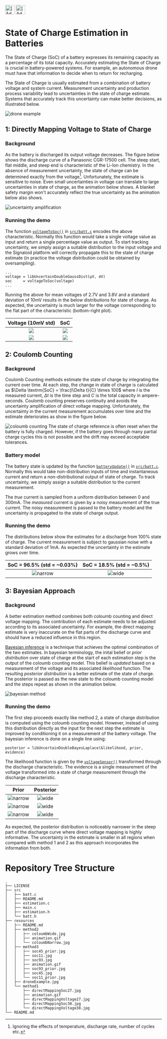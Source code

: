 [<img src="https://assets.signaloid.io/add-to-signaloid-cloud-logo-dark-v6.png#gh-dark-mode-only" alt="[Add to signaloid.io]" height="30">](https://signaloid.io/repositories?connect=https://github.com/signaloid/Signaloid-Demo-Batteries-StateOfChargeEstimation#gh-dark-mode-only)
[<img src="https://assets.signaloid.io/add-to-signaloid-cloud-logo-light-v6.png#gh-light-mode-only" alt="[Add to signaloid.io]" height="30">](https://signaloid.io/repositories?connect=https://github.com/signaloid/Signaloid-Demo-Batteries-StateOfChargeEstimation#gh-light-mode-only)

# State of Charge Estimation in Batteries
The State of Charge (SoC) of a battery expresses its remaining capacity as a percentage of its total capacity. 
Accurately estimating the State of Charge is crucial in battery-powered systems. For example, an autonomous drone must have that information to decide when to return for recharging.

The State of Charge is usually estimated from a combination of battery voltage and system current. Measurement uncertainty and production process variability lead to uncertainties in the state of charge estimate. Systems that accurately track this uncertainty can make better decisions, as illustrated below.

![drone example](./resources/droneExample.jpg)

## 1: Directly Mapping Voltage to State of Charge
### Background
As the battery is discharged its output voltage decreases. The figure below shows the discharge curve of a Panasonic CGR-17500 cell. The steep start, flat middle, and steep end is characteristic of the Li-Ion chemistry. In the absence of measurement uncertainty, the state of charge can be determined exactly from the voltage[^Caveats]. Unfortunately, the estimate is sensitive to noise. Even small uncertainties in voltage can translate to large uncertainties in state of charge, as the animation below shows. A blanket safety margin won't accurately reflect the true uncertainty as the animation below also shows.

![uncertainty amplification](./resources/method1/animation.gif)
### Running the demo
 The function <code>[voltageToSoc()](./src/batt.c#L162)</code> in <code>[src/batt.c](./src/batt.c)</code> encodes the above characteristic. Normally this function would take a single voltage value as input and return a single percentage value as output. To start tracking uncertainty, we simply assign a suitable distribution to the input voltage and the Signaloid platform will correctly propagate this to the state of charge estimate (in practice the voltage distribution could be obtained by oversampling).

```
...
voltage = libUncertainDoubleGaussDist(μV, σV)
soc     = voltageToSoc(voltage)
...
```
Running the above for mean voltages of 2.7V and 3.8V and a standard deviation of 10mV results in the below distributions for state of charge. As expected, the uncertainty is much larger for the voltage corresponding to the flat part of the characteristic (bottom-right plot).

Voltage (10mV std)         |  SoC
:-------------------------:|:-------------------------:
![](./resources/method1/directMappingVoltage27.jpg)  |  ![](./resources/method1/directMappingSoc27.jpg)
![](./resources/method1/directMappingVoltage38.jpg)  |  ![](./resources/method1/directMappingSoc38.jpg)

[^Caveats]: Ignoring the effects of temperature, discharge rate, number of cycles etc.

## 2: Coulomb Counting
### Background
Coulomb Counting methods estimate the state of charge by integrating the current over time. At each step, the change in state of charge is calculated as 
$\Delta \textrm{SoC} = \frac{I\Delta t}{C} \times 100$ where $I$ is the measured current, $\Delta t$ is the time step and $C$ is the total capacity in ampere-seconds. Coulomb counting preserves continuity and avoids the uncertainty amplification of direct voltage mapping. Unfortunately, the uncertainty in the current measurement accumulates over time and the estimate deteriorates as show in the figure below.

![coloumb counting](./resources/method2/animation.gif)
The state of charge reference is often reset when the battery is fully charged. However, if the battery goes through many partial charge cycles this is not possible and the drift may exceed acceptable tolerances.

### Battery model
The battery state is updated by the function <code>[batteryUpdate()](./src/batt.c#L32)</code> in <code>[src/batt.c](./src/batt.c#L32)</code>. Normally this would take non-distribution inputs of time and instantaneous current and return a non-distributional output of state of charge. To track uncertainty, we simply assign a suitable distribution to the current measurement.

The *true* current is sampled from a uniform distribution between 0 and 300mA. The *measured* current is given by a noisy measurement of the true current. The noisy measurement is passed to the battery model and the uncertainty is propagated to the state of charge output.

### Running the demo
The distributions below show the estimates for a discharge from 100% state of charge. The current measurement is subject to gaussian noise with a standard deviation of 1mA. As expected the uncertainty in the estimate grows over time.

  SoC = 96.5%  (std = ~0.03%)|  SoC = 18.5% (std = ~0.5%)
:-------------------------:|:-------------------------:
![narrow](./resources/method2/coloumbNarrow.jpg)   | ![wide](./resources/method2/coloumbWide.jpg)


## 3: Bayesian Approach
### Background
A better estimation method combines both coloumb counting and direct voltage mapping. The contribution of each estimate needs to be adjusted according to its associated uncertainty. For example, the direct mapping estimate is very inaccurate on the flat parts of the discharge curve and should have a reduced influence in this region. 

[Bayesian inference](https://en.wikipedia.org/wiki/Bayesian_inference) is a technique that achieves the optimal combination of the two estimates. In bayesian terminology, the inital belief or *prior distribution* over state of charge at the start of each estimation step is the output of the coloumb counting model. This belief is *updated* based on a measurement of the voltage and its associated *likelihood* function. The resulting *posterior distribution* is a better estimate of the state of charge. The posterior is passed as the new state to the coloumb counting model and the steps repeat as shown in the animation below.

![bayesian method](./resources/method3/animation.gif)

### Running the demo
The first step proceeds exactly like method 2, a state of charge distribution is computed using the coloumb counting model. However, instead of using this distribution directly as the input for the next step the estimate is improved by conditioning it on a measurement of the battery voltage. The bayesian inference is done on a single line using:

```
posterior = libUncertainDoubleBayesLaplace(&likelihood, prior, evidence)
```
The likelihood function is given by the <code>[voltageSensor()](./src/estimation.c#L34)</code> transformed through the discharge characteristic. The evidence is a single measurement of the voltage transformed into a state of charge measurement through the discharge characteristic.

  Prior |  Posterior
:-------------------------:|:----------------------:
![narrow](./resources/method3/soc93_prior.jpg)   | ![wide](./resources/method3/soc93.jpg)  
![narrow](./resources/method3/soc45_prior.jpg)   | ![wide](./resources/method3/soc45.jpg)  
![narrow](./resources/method3/soc11_prior.jpg)   | ![wide](./resources/method3/soc11.jpg)  

As expected, the posterior distribution is noticeably narrower in the steep part of the discharge curve where direct voltage mapping is highly informative. The uncertainty in the estimate is smaller in all regions when compared with method 1 and 2 as this approach incorporates the information from both.

# Repository Tree Structure
```
.
├── LICENSE
├── src
│   ├── batt.c
│   ├── README.md
│   ├── estimation.c
│   ├── main.c
│   ├── estimation.h
│   └── batt.h
├── resources
│   ├── README.md
│   ├── method2
│   │   ├── coloumbWide.jpg
│   │   ├── animation.gif
│   │   └── coloumbNarrow.jpg
│   ├── method3
│   │   ├── soc45_prior.jpg
│   │   ├── soc11.jpg
│   │   ├── soc93.jpg
│   │   ├── animation.gif
│   │   ├── soc93_prior.jpg
│   │   ├── soc45.jpg
│   │   └── soc11_prior.jpg
│   ├── droneExample.jpg
│   └── method1
│       ├── directMappingSoc27.jpg
│       ├── animation.gif
│       ├── directMappingVoltage27.jpg
│       ├── directMappingSoc38.jpg
│       └── directMappingVoltage38.jpg
└── README.md
```

[^BeniniBatteryModel]: Benini, L. et al. (2000). “A discrete-time battery model for high-level power estimation”. In: Proceedings of the conference on Design, automation and test in Europe, pp. 35–39. 
